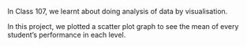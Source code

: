 In Class 107, we learnt about doing analysis of data by visualisation.

In this project, we plotted a scatter plot graph to see the mean of every student’s performance in each level.

